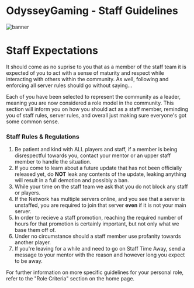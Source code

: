 # OdysseyGaming - Staff Guidelines 
![banner](https://media.discordapp.net/attachments/296281857232732161/923334010615242792/unknown.png)
# Staff Expectations


It should come as no suprise to you that as a member of the staff team it is expected of you to act with a sense of maturity and respect while interacting with others within the community. As well, following and enforcing all server rules should go without saying... 

Each of you have been selected to represent the community as a leader, meaning you are now considered a role model in the community. This section will inform you on how you should act as a staff member, reminding you of staff rules, server rules, and overall just making sure everyone's got some common sense.

### Staff Rules & Regulations 

1. Be patient and kind with ALL players and staff, if a member is being disrespectful towards you, contact your mentor or an upper staff member to handle the situation.
2. If you come to learn about a future update that has not been officially released yet, do **NOT** leak any contents of the update, leaking anything will result in a full demotion and possibly a ban.
3. While your time on the staff team we ask that you do not block any staff or players.
4. If the Network has multiple servers online, and you see that a server is unstaffed, you are required to join that server **even** if it is not your main server.
5. In order to recieve a staff promotion, reaching the required number of hours for that promotion is certainly important, but not only what we base them off of.
6. Under no circumstance should a staff member use profanity towards another player.
7. If you're leaving for a while and need to go on Staff Time Away, send a message to your mentor with the reason and however long you expect to be away.


For further information on more specific guidelines for your personal role, refer to the "Role Criteria" section on the home page.
